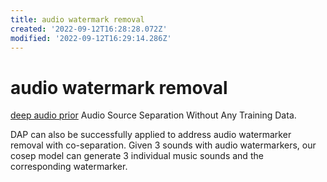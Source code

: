 ```yaml
---
title: audio watermark removal
created: '2022-09-12T16:28:28.072Z'
modified: '2022-09-12T16:29:14.286Z'
---
```


# audio watermark removal

[deep audio prior](https://github.com/adobe/Deep-Audio-Prior)
Audio Source Separation Without Any Training Data.

DAP can also be successfully applied to address audio watermarker removal with co-separation. Given 3 sounds with audio watermarkers, our cosep model can generate 3 individual music sounds and the corresponding watermarker.
